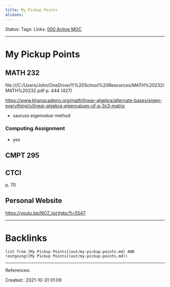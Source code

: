 ```yaml
---
title: My Pickup Points
aliases:
---
```

Status:
Tags:
Links: [000 Active MOC](out/000-active-moc.md)
___

# My Pickup Points

## MATH 232
file:///C:/Users/John/OneDrive/!!!%20School%20Resources/MATH%20232/MATH%20232.pdf
p. 444 (427)

https://www.khanacademy.org/math/linear-algebra/alternate-bases/eigen-everything/v/linear-algebra-eigenvalues-of-a-3x3-matrix
- sauruss eigenvalue method
### Computing Assignment
- yes
## CMPT 295

## CTCI
p. 70

## Personal Website
https://youtu.be/NO7_jgzVgbc?t=5547
___

# Backlinks
```dataview
list from [My Pickup Points](out/my-pickup-points.md) AND !outgoing([My Pickup Points](out/my-pickup-points.md))
```
___
References:

Created:: 2021-10-31 01:09
